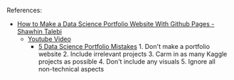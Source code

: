 
References: 
* [How to Make a Data Science Portfolio Website With Github Pages - Shawhin Talebi](https://medium.com/the-data-entrepreneurs/how-to-make-a-free-data-science-portfolio-website-with-github-pages-aa1e4965e155)
  - [Youtube Video](https://www.youtube.com/watch?v=D9CLhQdLp8w)
     - [5 Data Science Portfolio Mistakes](https://towardsdatascience.com/5-data-science-portfolio-mistakes-52f6e0ebbe4a)
            1. Don't make a portfolio website
            2. Include irrelevant projects
            3. Carm in as many Kaggle projects as possible
            4. Don't include any visuals
            5. Ignore all non-technical aspects
        
